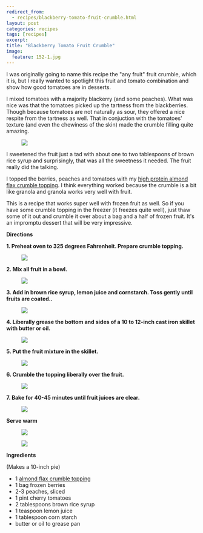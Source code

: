 ```yaml
---
redirect_from: 
  - recipes/blackberry-tomato-fruit-crumble.html
layout: post
categories: recipes
tags: [recipes]
excerpt: 
title: "Blackberry Tomato Fruit Crumble"
image:
  feature: 152-1.jpg
---
```


I was originally going to name this recipe the "any fruit" fruit crumble, which it is, but I really wanted to spotlight this fruit and tomato combination and show how good tomatoes are in desserts. 

I mixed tomatoes with a majority blackerry (and some peaches).  What was nice was that the tomatoes picked up the tartness from the blackberries.  Though because tomatoes are not naturally as sour, they offered a nice respite from the tartness as well.  That in conjuction with the tomatoes' texture (and even the chewiness of the skin) made the crumble filling quite amazing.

<figure> <img src='/images/152-2.jpg'> </figure>

I sweetened the fruit just a tad with about one to two tablespoons of brown rice syrup and surprisingly, that was all the sweetness it needed.  The fruit really did the talking.

I topped the berries, peaches and tomatoes with my [high protein almond flax crumble topping](http://eastmeetskitchen.com/recipes/high-protein-almond-flax-crumble-topping.html).  I think everything worked because the crumble is a bit like granola and granola works very well with fruit.

This is a recipe that works super well with frozen fruit as well.  So if you have some crumble topping in the freezer (it freezes quite well), just thaw some of it out and crumble it over about a bag and a half of frozen fruit.  It's an impromptu dessert that will be very impressive.


__Directions__

__1. Preheat oven to 325 degrees Fahrenheit.  Prepare crumble topping.__


<figure> <img src='/images/152-3.jpg'> </figure>

__2. Mix all fruit in a bowl.__

<figure> <img src='/images/152-4.jpg'> </figure>

__3. Add in brown rice syrup, lemon juice and cornstarch. Toss gently until fruits are coated..__

<figure> <img src='/images/152-5.jpg'> </figure>

__4. Liberally grease the bottom and sides of a 10 to 12-inch cast iron skillet with butter or oil.__

<figure> <img src='/images/152-6.jpg'> </figure>

__5. Put the fruit mixture in the skillet.__

<figure> <img src='/images/152-7.jpg'> </figure>

__6. Crumble the topping liberally over the fruit.__

<figure> <img src='/images/152-8.jpg'> </figure>

__7. Bake for 40-45 minutes until fruit juices are clear.__

<figure> <img src='/images/152-9.jpg'> </figure>

__Serve warm__

<figure> <img src='/images/152-10.jpg'> </figure>

<figure> <img src='/images/152-11.jpg'> </figure>

<section class='recipe'>
<p> <strong>Ingredients</strong></p>

<p>(Makes a 10-inch pie)</p>

<ul><li>1 <a href="http://eastmeetskitchen.com/recipes/high-protein-almond-flax-crumble-topping.html">almond flax crumble topping</a></li><li>1 bag frozen berries</li><li>2-3 peaches, sliced</li><li>1 pint cherry tomatoes </li><li>2 tablespoons brown rice syrup</li><li>1 teaspoon lemon juice</li><li>1 tablespoon corn starch</li><li>butter or oil to grease pan</li></ul></section>
